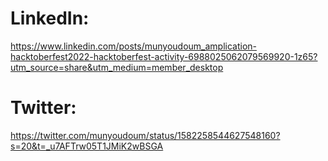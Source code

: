 # LinkedIn:

https://www.linkedin.com/posts/munyoudoum_amplication-hacktoberfest2022-hacktoberfest-activity-6988025062079569920-1z65?utm_source=share&utm_medium=member_desktop

# Twitter:

https://twitter.com/munyoudoum/status/1582258544627548160?s=20&t=_u7AFTrw05T1JMiK2wBSGA
